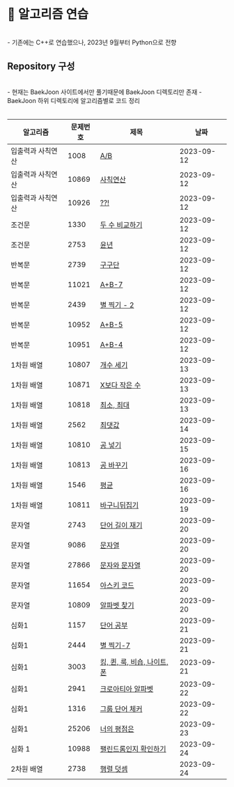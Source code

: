 # 📖 알고리즘 연습

<br>
- 기존에는 C++로 연습했으나, 2023년 9월부터 Python으로 전향

<br>

## Repository 구성
<br>
- 현재는 BaekJoon 사이트에서만 풀기때문에 BaekJoon 디렉토리만 존재
- BaekJoon 하위 디렉토리에 알고리즘별로 코드 정리
<br>
<br>

| 알고리즘 | 문제번호 | 제목 | 날짜 |
|------|------|------|------|
| 입출력과 사칙연산 | 1008  |  [A/B](https://github.com/ysh038/Algorithm/blob/main/%EB%B0%B1%EC%A4%80/python/%EC%9E%85%EC%B6%9C%EB%A0%A5%EA%B3%BC%20%EC%82%AC%EC%B9%99%EC%97%B0%EC%82%B0/1008/1008.md) |  2023-09-12 |
| 입출력과 사칙연산 | 10869  |  [사칙연산](https://github.com/ysh038/Algorithm/blob/main/%EB%B0%B1%EC%A4%80/python/%EC%9E%85%EC%B6%9C%EB%A0%A5%EA%B3%BC%20%EC%82%AC%EC%B9%99%EC%97%B0%EC%82%B0/10869/10869.md) |  2023-09-12 |
| 입출력과 사칙연산 | 10926  |  [??!](https://github.com/ysh038/Algorithm/blob/main/%EB%B0%B1%EC%A4%80/python/%EC%9E%85%EC%B6%9C%EB%A0%A5%EA%B3%BC%20%EC%82%AC%EC%B9%99%EC%97%B0%EC%82%B0/10926/10926.md) |  2023-09-12 |
| 조건문 | 1330  |  [두 수 비교하기](https://github.com/ysh038/Algorithm/blob/main/%EB%B0%B1%EC%A4%80/python/%EC%A1%B0%EA%B1%B4%EB%AC%B8/1330/1330.md) |  2023-09-12 |
| 조건문 | 2753  |  [윤년](https://github.com/ysh038/Algorithm/blob/main/%EB%B0%B1%EC%A4%80/python/%EC%A1%B0%EA%B1%B4%EB%AC%B8/2753/2753.md) |  2023-09-12 |
| 반복문 | 2739  |  [구구단](https://github.com/ysh038/Algorithm/blob/main/%EB%B0%B1%EC%A4%80/python/%EB%B0%98%EB%B3%B5%EB%AC%B8/2739/2739.md) |  2023-09-12 |
| 반복문 | 11021  |  [A+B-7](https://github.com/ysh038/Algorithm/blob/main/%EB%B0%B1%EC%A4%80/python/%EB%B0%98%EB%B3%B5%EB%AC%B8/11021/11021.md) |  2023-09-12 |
| 반복문 | 2439  |  [별 찍기 - 2](https://github.com/ysh038/Algorithm/blob/main/%EB%B0%B1%EC%A4%80/python/%EB%B0%98%EB%B3%B5%EB%AC%B8/2439/2439.md) |  2023-09-12 |
| 반복문 | 10952  |  [A+B-5](https://github.com/ysh038/Algorithm/blob/main/%EB%B0%B1%EC%A4%80/python/%EB%B0%98%EB%B3%B5%EB%AC%B8/10952/10952.md) |  2023-09-12 |
| 반복문 | 10951  |  [A+B-4](https://github.com/ysh038/Algorithm/blob/main/%EB%B0%B1%EC%A4%80/python/%EB%B0%98%EB%B3%B5%EB%AC%B8/10951/10951.md) |  2023-09-12 |
| 1차원 배열 | 10807  |  [개수 세기](https://github.com/ysh038/Algorithm/blob/main/%EB%B0%B1%EC%A4%80/python/1%EC%B0%A8%EC%9B%90%20%EB%B0%B0%EC%97%B4/10807/10807.md) |  2023-09-13 |
| 1차원 배열 | 10871  |  [X보다 작은 수](https://github.com/ysh038/Algorithm/blob/main/%EB%B0%B1%EC%A4%80/python/1%EC%B0%A8%EC%9B%90%20%EB%B0%B0%EC%97%B4/10871/10871.md) |  2023-09-13 |
| 1차원 배열 | 10818  |  [최소, 최대](https://github.com/ysh038/Algorithm/blob/main/%EB%B0%B1%EC%A4%80/python/1%EC%B0%A8%EC%9B%90%20%EB%B0%B0%EC%97%B4/10818/10818.md) |  2023-09-13 |
| 1차원 배열 | 2562  |  [최댓값](https://github.com/ysh038/Algorithm/blob/main/%EB%B0%B1%EC%A4%80/python/1%EC%B0%A8%EC%9B%90%20%EB%B0%B0%EC%97%B4/2562/2562.md) |  2023-09-14 |
| 1차원 배열 | 10810  |  [공 넣기](https://github.com/ysh038/Algorithm/blob/main/%EB%B0%B1%EC%A4%80/python/1%EC%B0%A8%EC%9B%90%20%EB%B0%B0%EC%97%B4/10810/10810.md) |  2023-09-15 |
| 1차원 배열 | 10813  |  [공 바꾸기](https://github.com/ysh038/Algorithm/blob/main/%EB%B0%B1%EC%A4%80/python/1%EC%B0%A8%EC%9B%90%20%EB%B0%B0%EC%97%B4/10813/10813.md) |  2023-09-16 |
| 1차원 배열 | 1546  |  [평균](https://github.com/ysh038/Algorithm/blob/main/%EB%B0%B1%EC%A4%80/python/1%EC%B0%A8%EC%9B%90%20%EB%B0%B0%EC%97%B4/1546/1546.md) |  2023-09-16 |
| 1차원 배열 | 10811  |  [바구니뒤집기](https://github.com/ysh038/Algorithm/blob/main/%EB%B0%B1%EC%A4%80/python/1%EC%B0%A8%EC%9B%90%20%EB%B0%B0%EC%97%B4/10811/10811.md) |  2023-09-19 |
| 문자열 | 2743  |  [단어 길이 재기](https://github.com/ysh038/Algorithm/blob/main/%EB%B0%B1%EC%A4%80/python/%EB%AC%B8%EC%9E%90%EC%97%B4/2743/2743.md) |  2023-09-20 |
| 문자열 | 9086  |  [문자열](https://github.com/ysh038/Algorithm/blob/main/%EB%B0%B1%EC%A4%80/python/%EB%AC%B8%EC%9E%90%EC%97%B4/9086/9086.md) |  2023-09-20 |
| 문자열 | 27866  |  [문자와 문자열](https://github.com/ysh038/Algorithm/blob/main/%EB%B0%B1%EC%A4%80/python/%EB%AC%B8%EC%9E%90%EC%97%B4/27866/27866.md) |  2023-09-20 |
| 문자열 | 11654  |  [아스키 코드](https://github.com/ysh038/Algorithm/blob/main/%EB%B0%B1%EC%A4%80/python/%EB%AC%B8%EC%9E%90%EC%97%B4/11654/11654.md) |  2023-09-20 |
| 문자열 | 10809  |  [알파벳 찾기](https://github.com/ysh038/Algorithm/blob/main/%EB%B0%B1%EC%A4%80/python/%EB%AC%B8%EC%9E%90%EC%97%B4/10809/10809.md) |  2023-09-20 |
| 심화1 | 1157  |  [단어 공부](https://github.com/ysh038/Algorithm/blob/main/%EB%B0%B1%EC%A4%80/python/%EC%8B%AC%ED%99%94%201/1157/1157.md) |  2023-09-21 |
| 심화1 | 2444  |  [별 찍기-7](https://github.com/ysh038/Algorithm/blob/main/%EB%B0%B1%EC%A4%80/python/%EC%8B%AC%ED%99%94%201/2444/2444.md) |  2023-09-21 |
| 심화1 | 3003  |  [킹, 퀸, 룩, 비숍, 나이트, 폰](https://github.com/ysh038/Algorithm/blob/main/%EB%B0%B1%EC%A4%80/python/%EC%8B%AC%ED%99%94%201/3003/3003.md) |  2023-09-21 |
| 심화1 | 2941  |  [크로아티아 알파벳](https://github.com/ysh038/Algorithm/blob/main/%EB%B0%B1%EC%A4%80/python/%EC%8B%AC%ED%99%94%201/2941/2941.md) |  2023-09-22 |
| 심화1 | 1316  |  [그룹 단어 체커](https://github.com/ysh038/Algorithm/blob/main/%EB%B0%B1%EC%A4%80/python/%EC%8B%AC%ED%99%94%201/1316/1316.md) |  2023-09-22 |
| 심화1 | 25206  |  [너의 평점은](https://github.com/ysh038/Algorithm/blob/main/%EB%B0%B1%EC%A4%80/python/%EC%8B%AC%ED%99%94%201/25206/25206.md) |  2023-09-23 |
| 심화 1 | 10988  |  [팰린드롬인지 확인하기](https://github.com/ysh038/Algorithm/blob/main/%EB%B0%B1%EC%A4%80/python/%EC%8B%AC%ED%99%94%201/10988/10988.md) |  2023-09-24 |
| 2차원 배열 | 2738  |  [행렬 덧셈](https://github.com/ysh038/Algorithm/blob/main/%EB%B0%B1%EC%A4%80/python/2%EC%B0%A8%EC%9B%90%20%EB%B0%B0%EC%97%B4/2738/2738.md) |  2023-09-24 |
